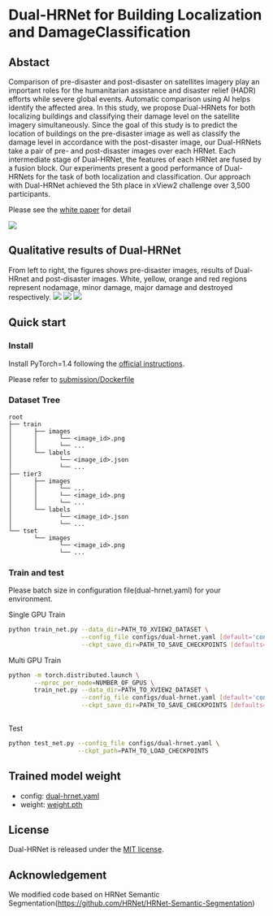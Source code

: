 # Dual-HRNet for Building Localization and DamageClassification

## Abstact
Comparison of pre-disaster and post-disaster on satellites imagery play an important roles for the humanitarian assistance and disaster relief (HADR) efforts while severe global events. Automatic comparison using AI helps identify the affected area. In this study, we propose Dual-HRNets for both localizing buildings and classifying their damage level on the satellite imagery simultaneously. Since the goal of this study is to predict the location of buildings on the pre-disaster image as well as classify the damage level in accordance with the post-disaster image, our Dual-HRNets take a pair of pre- and post-disaster images over each HRNet. Each intermediate stage of Dual-HRNet, the features of each HRNet are fused by a fusion block. Our experiments present a good performance of Dual-HRNets for the task of both localization and classification. Our approach with Dual-HRNet achieved the 5th place in xView2 challenge over 3,500 participants.

Please see the [white paper](figures/xView2_White_Paper_SI_Analytics.pdf) for detail

![](figures/dual-hrnet.png)

## Qualitative results of Dual-HRNet
From left to right, the figures shows pre-disaster images, results of Dual-HRnet and post-disaster images.
White, yellow, orange and red regions represent nodamage, minor damage, major damage and destroyed respectively.
![](figures/test_1.png)
![](figures/test_2.png)
![](figures/test_3.png)


## Quick start
### Install
Install PyTorch=1.4 following the [official instructions](https://pytorch.org/).

Please refer to [submission/Dockerfile](submission/Dockerfile)

### Dataset Tree
 ```
root
 ├── train
 │      ├── images 
 │      │      └── <image_id>.png
 │      │      └── ...
 │      └── labels
 │             └── <image_id>.json
 │             └── ...
 ├── tier3
 │      ├── images 
 │      │      └── ...
 │      │      └── <image_id>.png
 │      │      └── ...
 │      └── labels
 │             └── <image_id>.json
 │             └── ...
 └── tset
        └── images 
               └── <image_id>.png
               └── ...
```

### Train and test
Please batch size in configuration file(dual-hrnet.yaml) for your environment.

Single GPU Train
````bash
python train_net.py --data_dir=PATH_TO_XVIEW2_DATASET \
                    --config_file configs/dual-hrnet.yaml [default='configs/dual-hrnet.yaml'] \
                    --ckpt_save_dir=PATH_TO_SAVE_CHECKPOINTS [defaults='ckpt/dual-hrnet']

````
Multi GPU Train
````bash
python -m torch.distributed.launch \
       --nproc_per_node=NUMBER_OF_GPUS \
       train_net.py --data_dir=PATH_TO_XVIEW2_DATASET \
                    --config_file configs/dual-hrnet.yaml [default='configs/dual-hrnet.yaml'] \
                    --ckpt_save_dir=PATH_TO_SAVE_CHECKPOINTS [defaults='ckpt/dual-hrnet']
 
```` 


Test
````bash
python test_net.py --config_file configs/dual-hrnet.yaml \
                   --ckpt_path=PATH_TO_LOAD_CHECKPOINTS
````

## Trained model weight 
- config: [dual-hrnet.yaml](configs/dual-hrnet.yaml)
- weight: [weight.pth](https://drive.google.com/file/d/1wB8I8zw9tQ8adiBBGS5wdHBh2XGf9bck/view?usp=sharing)

## License
Dual-HRNet is released under the [MIT license](LICENSE).

## Acknowledgement
We modified code based on HRNet Semantic Segmentation(https://github.com/HRNet/HRNet-Semantic-Segmentation)
